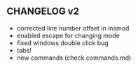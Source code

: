 ## CHANGELOG v2
- corrected line number offset in insmod
- enabled escape for changing mode
- fixed windows double click bug
- tabs!
- new commands (check commands.md)
